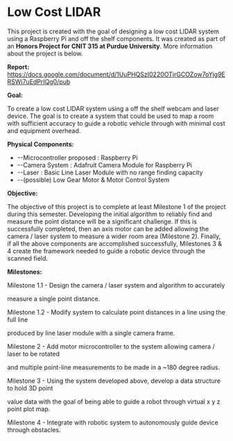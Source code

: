 # Low Cost LIDAR

This project is created with the goal of designing a low cost LIDAR system using a Raspberry Pi and off the shelf components.  It was created as part of an **Honors Project for CNIT 315 at Purdue University**.  More information about the project is below.

**Report:**
https://docs.google.com/document/d/1UuPHQSzI0220OTjrGCOZow7oYjg9ERSWi7uEdPrIQg0/pub


**Goal:**

To create a low cost LIDAR system using a off the shelf webcam and laser device. The goal is to create a system that could be used to map a room with sufficient accuracy to guide a robotic vehicle through with minimal cost and equipment overhead.


**Physical Components:**

- --Microcontroller proposed : Raspberry Pi
- --Camera System : Adafruit Camera Module for Raspberry Pi
- --Laser : Basic Line Laser Module with no range finding capacity
- --(possible) Low Gear Motor & Motor Control System


**Objective:**

The objective of this project is to complete at least Milestone 1 of the project during this semester. Developing the initial algorithm to reliably find and measure the point distance will be a significant challenge. If this is successfully completed, then an axis motor can be added allowing the camera / laser system to measure a wider room area (Milestone 2). Finally, if all the above components are accomplished successfully, Milestones 3 & 4 create the framework needed to guide a robotic device through the scanned field.


**Milestones:**

Milestone 1.1 - Design the camera / laser system and algorithm to accurately

measure a single point distance.


Milestone 1.2 - Modify system to calculate point distances in a line using the full line

produced by line laser module with a single camera frame.


Milestone 2 - Add motor microcontroller to the system allowing camera / laser to be rotated

and multiple point-line measurements to be made in a ~180 degree radius.


Milestone 3 - Using the system developed above, develop a data structure to hold 3D point

value data with the goal of being able to guide a robot through virtual x y z point plot map.


Milestone 4 - Integrate with robotic system to autonomously guide device through obstacles.
